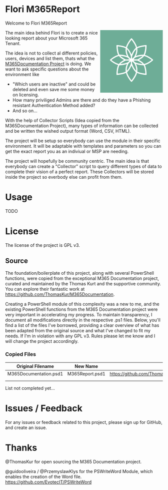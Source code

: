 # Flori M365Report
Welcome to Flori M365Report

<img align="right" src="https://github.com/schmm2/Flori-M365Report/raw/main/Branding/icon.png" width="200px" alt="Flori">

The main idea behind Flori is to create a nice looking report about your Microsoft 365 Tenant. 

The idea is not to collect al different policies, users, devices and list them, thats what the [M365Documentation Project](https://github.com/ThomasKur/M365Documentation.) is doing. We want to ask specific questions about the environment like 

- "Which users are inactive" and could be deleted and even save me some money on licensing. 
- How many priviliged Admins are there and do they have a Phishing resistant Authentication Method added?
- And so on...

With the help of Collector Scripts (Idea copied from the M365Documentation Project), many types of information can be collected and be written the wished output format (Word, CSV, HTML).

The project will be setup so everybody can use the module in their specific environment. It will be adaptable with templates and parameters so you can get the exact report you as an indiviual or MSP are needing.

The project will hopefully be community centric. The main idea is that everybody can create a "Collector" script to query different types of data to complete their vision of a perfect report. These Collectors will be stored inside the project so everbody else can profit from them.

# Usage

TODO

# License
The license of the project is GPL v3.

## Source
The foundation/boilerplate of this project, along with several PowerShell functions, were copied from the exceptional M365 Documentation project, curated and maintained by the Thomas Kurt and the supportive community. You can explore their fantastic work at https://github.com/ThomasKur/M365Documentation.

Creating a PowerShell module of this complexity was a new to me, and the existing PowerShell functions from the M365 Documentation project were very important in accelerating my progress. To maintain transparency, I document all modifications directly in the respective .ps1 files. Below, you'll find a list of the files I've borrowed, providing a clear overview of what has been adapted from the original source and what I've changed to fit my needs. If I'm in violation with any GPL v3. Rules please let me know and I will change the project accordingly.

### Copied Files

| Original Filename  | New Name  | Source |
|---|---|---|
| M365Documentation.psd1   | M365Report.psd1   | https://github.com/ThomasKur/M365Documentation/blob/main/PSModule/M365Documentation/M365Documentation.psd1  |
|   |   |   |
|   |   |   |

List not completed yet... 

# Issues / Feedback
For any issues or feedback related to this project, please sign up for GitHub, and create an issue.

# Thanks

@ThomasKur for open sourcing the M365 Documentation project.

@guidooliveira / @PrzemyslawKlys for the PSWriteWord Module, which enables the creation of the Word file. https://github.com/EvotecIT/PSWriteWord
